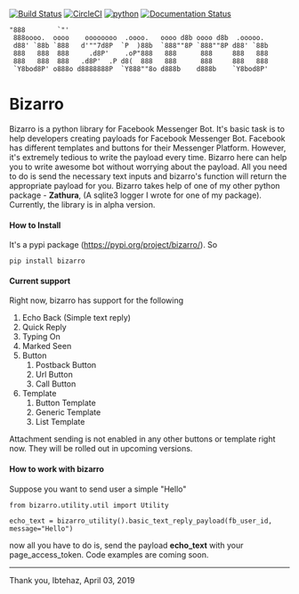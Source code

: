 [![Build Status](https://travis-ci.com/ibtehaz-shawon/bizarro.svg?token=CfEhnav87YzYRHHfKnNf&branch=master)](https://travis-ci.com/ibtehaz-shawon/bizarro)  [![CircleCI](https://circleci.com/gh/ibtehaz-shawon/bizarro.svg?style=svg&circle-token=00c9babf5256214ac6a5fd895dcca5ac1ed63fe4)](https://circleci.com/gh/ibtehaz-shawon/bizarro)
[![python](https://img.shields.io/badge/python-%3E%3D3-brightgreen.svg)](https://img.shields.io/badge/python-%3E%3D3-brightgreen.svg) [![Documentation Status](https://readthedocs.org/projects/bizarro/badge/?version=latest)](https://bizarro.readthedocs.io/en/latest/?badge=latest)

``` .o8        o8o                                                   
"888        `"'                                                   
 888oooo.  oooo    oooooooo  .oooo.   oooo d8b oooo d8b  .ooooo.  
 d88' `88b `888   d'""7d8P  `P  )88b  `888""8P `888""8P d88' `88b 
 888   888  888     .d8P'    .oP"888   888      888     888   888 
 888   888  888   .d8P'  .P d8(  888   888      888     888   888 
 `Y8bod8P' o888o d8888888P  `Y888""8o d888b    d888b    `Y8bod8P' 
```
Bizarro
=======================================
Bizarro is a python library for Facebook Messenger Bot. It's basic task is to help developers creating payloads for Facebook Messenger Bot. 
Facebook has different templates and buttons for their Messenger Platform. However, it's extremely tedious to write the payload every time. Bizarro here can help you to write awesome bot without
worrying about the payload. All you need to do is send the necessary text inputs and bizarro's function will return the appropriate payload for you.
Bizarro takes help of one of my other python package - __Zathura__, (A sqlite3 logger I wrote for one of my package).
Currently, the library is in alpha version.

#### How to Install
It's a pypi package (https://pypi.org/project/bizarro/). So
    
    pip install bizarro
   
#### Current support
Right now, bizarro has support for the following 

1) Echo Back (Simple text reply)
2) Quick Reply
3) Typing On
4) Marked Seen
5) Button
    1) Postback Button
    2) Url Button
    3) Call Button
6) Template
    1) Button Template
    2) Generic Template
    3) List Template
    
Attachment sending is not enabled in any other buttons or template right now. They will be rolled out in upcoming versions.

#### How to work with bizarro

Suppose you want to send user a simple "Hello"

    from bizarro.utility.util import Utility
    
    echo_text = bizarro_utility().basic_text_reply_payload(fb_user_id, message="Hello")
    
now all you have to do is, send the payload __echo_text__ with your page_access_token.
Code examples are coming soon.

----------------------------------
Thank you, Ibtehaz, April 03, 2019

